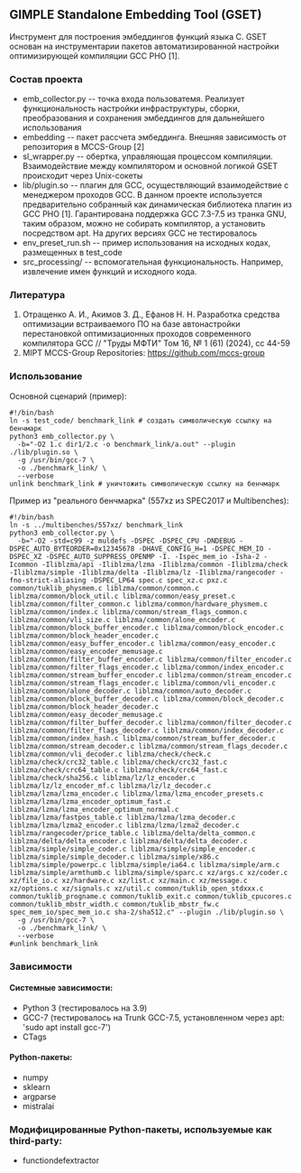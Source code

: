 ## GIMPLE Standalone Embedding Tool (GSET)
Инструмент для построения эмбеддингов функций языка C.
GSET основан на инструментарии пакетов автоматизированной настройки оптимизирующей компиляции GCC PHO [1].

### Состав проекта

- emb_collector.py -- точка входа пользоватемя. Реализует функциональность настройки инфраструктуры, сборки, преобразования и сохранения эмбеддингов для дальнейшего использования
- embedding -- пакет рассчета эмбеддинга. Внешняя зависимость от репозитория в MCCS-Group [2]
- sl_wrapper.py -- обертка, управляющая процессом компиляции. Взаимодействие между компилятором и основной логикой GSET происходит через Unix-сокеты
- lib/plugin.so -- плагин для GCC, осуществляющий взаимодействие с менеджером проходов GCC. В данном проекте используется предварительно собранный как динамическая библиотека плагин из GCC PHO [1].
Гарантирована поддержка GCC 7.3-7.5 из транка GNU, таким образом, можно не собирать компилятор, а установить посредством apt.
На других версиях GCC не тестировалось
- env_preset_run.sh -- пример использования на исходных кодах, размещенных в test_code
- src_processing/ -- вспомогательная функциональность. Например, извлечение имен функций и исходного кода.
### Литература
1) Отращенко А. И., Акимов З. Д., Ефанов Н. Н. Разработка средства оптимизации встраиваемого ПО на базе автонастройки перестановкой оптимизационных проходов современного компилятора GCC // "Труды МФТИ" Том 16, № 1 (61) (2024), cc 44-59
2) MIPT MCCS-Group Repositories: https://github.com/mccs-group

### Использование
Основной сценарий (пример):

```
#!/bin/bash
ln -s test_code/ benchmark_link # создать символическую ссылку на бенчмарк
python3 emb_collector.py \
  -b="-O2 1.c dir1/2.c -o benchmark_link/a.out" --plugin ./lib/plugin.so \
  -g /usr/bin/gcc-7 \
  -o ./benchmark_link/ \
  --verbose
unlink benchmark_link # уничтожить символическую ссылку на бенчмарк
```

Пример из "реального бенчмарка" (557xz из SPEC2017 и Multibenches):

```
#!/bin/bash
ln -s ../multibenches/557xz/ benchmark_link
python3 emb_collector.py \
  -b="-O2 -std=c99 -z muldefs -DSPEC -DSPEC_CPU -DNDEBUG -DSPEC_AUTO_BYTEORDER=0x12345678 -DHAVE_CONFIG_H=1 -DSPEC_MEM_IO -DSPEC_XZ -DSPEC_AUTO_SUPPRESS_OPENMP -I. -Ispec_mem_io -Isha-2 -Icommon -Iliblzma/api -Iliblzma/lzma -Iliblzma/common -Iliblzma/check -Iliblzma/simple -Iliblzma/delta -Iliblzma/lz -Iliblzma/rangecoder -fno-strict-aliasing -DSPEC_LP64 spec.c spec_xz.c pxz.c common/tuklib_physmem.c liblzma/common/common.c liblzma/common/block_util.c liblzma/common/easy_preset.c liblzma/common/filter_common.c liblzma/common/hardware_physmem.c liblzma/common/index.c liblzma/common/stream_flags_common.c liblzma/common/vli_size.c liblzma/common/alone_encoder.c liblzma/common/block_buffer_encoder.c liblzma/common/block_encoder.c liblzma/common/block_header_encoder.c liblzma/common/easy_buffer_encoder.c liblzma/common/easy_encoder.c liblzma/common/easy_encoder_memusage.c liblzma/common/filter_buffer_encoder.c liblzma/common/filter_encoder.c liblzma/common/filter_flags_encoder.c liblzma/common/index_encoder.c liblzma/common/stream_buffer_encoder.c liblzma/common/stream_encoder.c liblzma/common/stream_flags_encoder.c liblzma/common/vli_encoder.c liblzma/common/alone_decoder.c liblzma/common/auto_decoder.c liblzma/common/block_buffer_decoder.c liblzma/common/block_decoder.c liblzma/common/block_header_decoder.c liblzma/common/easy_decoder_memusage.c liblzma/common/filter_buffer_decoder.c liblzma/common/filter_decoder.c liblzma/common/filter_flags_decoder.c liblzma/common/index_decoder.c liblzma/common/index_hash.c liblzma/common/stream_buffer_decoder.c liblzma/common/stream_decoder.c liblzma/common/stream_flags_decoder.c liblzma/common/vli_decoder.c liblzma/check/check.c liblzma/check/crc32_table.c liblzma/check/crc32_fast.c liblzma/check/crc64_table.c liblzma/check/crc64_fast.c liblzma/check/sha256.c liblzma/lz/lz_encoder.c liblzma/lz/lz_encoder_mf.c liblzma/lz/lz_decoder.c liblzma/lzma/lzma_encoder.c liblzma/lzma/lzma_encoder_presets.c liblzma/lzma/lzma_encoder_optimum_fast.c liblzma/lzma/lzma_encoder_optimum_normal.c liblzma/lzma/fastpos_table.c liblzma/lzma/lzma_decoder.c liblzma/lzma/lzma2_encoder.c liblzma/lzma/lzma2_decoder.c liblzma/rangecoder/price_table.c liblzma/delta/delta_common.c liblzma/delta/delta_encoder.c liblzma/delta/delta_decoder.c liblzma/simple/simple_coder.c liblzma/simple/simple_encoder.c liblzma/simple/simple_decoder.c liblzma/simple/x86.c liblzma/simple/powerpc.c liblzma/simple/ia64.c liblzma/simple/arm.c liblzma/simple/armthumb.c liblzma/simple/sparc.c xz/args.c xz/coder.c xz/file_io.c xz/hardware.c xz/list.c xz/main.c xz/message.c xz/options.c xz/signals.c xz/util.c common/tuklib_open_stdxxx.c common/tuklib_progname.c common/tuklib_exit.c common/tuklib_cpucores.c common/tuklib_mbstr_width.c common/tuklib_mbstr_fw.c spec_mem_io/spec_mem_io.c sha-2/sha512.c" --plugin ./lib/plugin.so \
  -g /usr/bin/gcc-7 \
  -o ./benchmark_link/ \
  --verbose
#unlink benchmark_link

```

### Зависимости
#### Системные зависимости:
- Python 3 (тестировалось на 3.9)
- GCC-7 (тестировалось на Trunk GCC-7.5, установленном через apt: 'sudo apt install gcc-7')
- CTags

#### Python-пакеты:
- numpy
- sklearn
- argparse
- mistralai

### Модифицированные Python-пакеты, используемые как third-party:
- functiondefextractor 